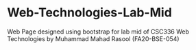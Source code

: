 # Web-Technologies-Lab-Mid


Web Page designed using bootstrap for lab mid of CSC336 Web Technologies by Muhammad Mahad Rasool (FA20-BSE-054)
